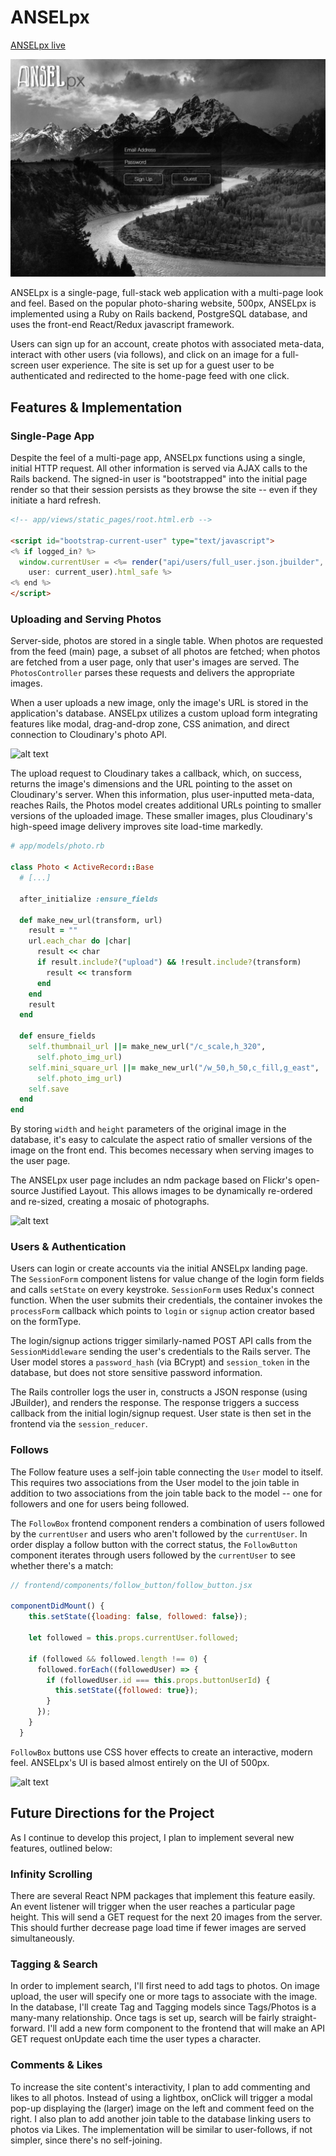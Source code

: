 # ANSELpx

[ANSELpx live][heroku]

[heroku]: http://www.anselpx.com.com

![alt text](https://github.com/rossmorey/ANSELpx/blob/master/docs/wireframes/Login%20Design.png "Login Page Mock-up")

ANSELpx is a single-page, full-stack web application with a multi-page look and feel.  Based on the popular photo-sharing website, 500px, ANSELpx is implemented using a Ruby on Rails backend, PostgreSQL database, and uses the front-end React/Redux javascript framework.

Users can sign up for an account, create photos with associated meta-data, interact with other users (via follows), and click on an image for a full-screen user experience.  The site is set up for a guest user to be authenticated and redirected to the home-page feed with one click.

## Features & Implementation

### Single-Page App

Despite the feel of a multi-page app, ANSELpx functions using a single, initial HTTP request.  All other information is served via AJAX calls to the Rails backend.  The signed-in user is "bootstrapped" into the initial page render so that their session persists as they browse the site -- even if they initiate a hard refresh.

```html
<!-- app/views/static_pages/root.html.erb -->

<script id="bootstrap-current-user" type="text/javascript">
<% if logged_in? %>
  window.currentUser = <%= render("api/users/full_user.json.jbuilder",
    user: current_user).html_safe %>
<% end %>
</script>
  ```

### Uploading and Serving Photos

Server-side, photos are stored in a single table.  When photos are requested from the feed (main) page, a subset of all photos are fetched; when photos are fetched from a user page, only that user's images are served.  The `PhotosController` parses these requests and delivers the appropriate images.

When a user uploads a new image, only the image's URL is stored in the application's database.  ANSELpx utilizes a custom upload form integrating features like modal, drag-and-drop zone, CSS animation, and direct connection to Cloudinary's photo API.

![alt text](http://res.cloudinary.com/dhorsi7vf/image/upload/v1473444578/upload_form_tpglcs.png "Upload Form")

The upload request to Cloudinary takes a callback, which, on success, returns the image's dimensions and the URL pointing to the asset on Cloudinary's server.  When this information, plus user-inputted meta-data, reaches Rails, the Photos model creates additional URLs pointing to smaller versions of the uploaded image.  These smaller images, plus Cloudinary's high-speed image delivery improves site load-time markedly.

```ruby
# app/models/photo.rb

class Photo < ActiveRecord::Base
  # [...]

  after_initialize :ensure_fields

  def make_new_url(transform, url)
    result = ""
    url.each_char do |char|
      result << char
      if result.include?("upload") && !result.include?(transform)
        result << transform
      end
    end
    result
  end

  def ensure_fields
    self.thumbnail_url ||= make_new_url("/c_scale,h_320",
      self.photo_img_url)
    self.mini_square_url ||= make_new_url("/w_50,h_50,c_fill,g_east",
      self.photo_img_url)
    self.save
  end
end
```

By storing `width` and `height` parameters of the original image in the database, it's easy to calculate the aspect ratio of smaller versions of the image on the front end.  This becomes necessary when serving images to the user page.  

The ANSELpx user page includes an ndm package based on Flickr's open-source Justified Layout.  This allows images to be dynamically re-ordered and re-sized, creating a mosaic of photographs.

![alt text](http://res.cloudinary.com/dhorsi7vf/image/upload/v1473444579/justified_gallery_wrcstt.png "Justified Layout")

### Users & Authentication

Users can login or create accounts via the initial ANSELpx landing page.  The `SessionForm` component listens for value change of the login form fields and calls `setState` on every keystroke.  `SessionForm` uses Redux's connect function.  When the user submits their credentials, the container invokes the `processForm` callback which points to `login` or `signup` action creator based on the formType.

The login/signup actions trigger similarly-named POST API calls from the `SessionMiddleware` sending the user's credentials to the Rails server.  The User model stores a `password_hash` (via BCrypt) and `session_token` in the database, but does not store sensitive password information.  

The Rails controller logs the user in, constructs a JSON response (using JBuilder), and renders the response. The response triggers a success callback from the initial login/signup request.  User state is then set in the frontend via the `session_reducer`.

### Follows

The Follow feature uses a self-join table connecting the `User` model to itself.  This requires two associations from the User model to the join table in addition to two associations from the join table back to the model -- one for followers and one for users being followed.

The `FollowBox` frontend component renders a combination of users followed by the `currentUser` and users who aren't followed by the `currentUser`.  In order display a follow button with the correct status, the `FollowButton` component iterates through users followed by the `currentUser` to see whether there's a match:

```javascript
// frontend/components/follow_button/follow_button.jsx

componentDidMount() {
    this.setState({loading: false, followed: false});

    let followed = this.props.currentUser.followed;

    if (followed && followed.length !== 0) {
      followed.forEach((followedUser) => {
        if (followedUser.id === this.props.buttonUserId) {
          this.setState({followed: true});
        }
      });
    }
  }
```

`FollowBox` buttons use CSS hover effects to create an interactive, modern feel.  ANSELpx's UI is based almost entirely on the UI of 500px.

![alt text](http://res.cloudinary.com/dhorsi7vf/image/upload/v1473444773/user_buttons_w88kte.png "Follow Buttons")


## Future Directions for the Project

As I continue to develop this project, I plan to implement several new features, outlined below:

### Infinity Scrolling
There are several React NPM packages that implement this feature easily.  An event listener will trigger when the user reaches a particular page height.  This will send a GET request for the next 20 images from the server.  This should further decrease page load time if fewer images are served simultaneously.

### Tagging & Search
In order to implement search, I'll first need to add tags to photos.  On image upload, the user will specify one or more tags to associate with the image.  In the database, I'll create Tag and Tagging models since Tags/Photos is a many-many relationship.  Once tags is set up, search will be fairly straight-forward.  I'll add a new form component to the frontend that will make an API GET request onUpdate each time the user types a character.

### Comments & Likes
To increase the site content's interactivity, I plan to add commenting and likes to all photos.  Instead of using a lightbox, onClick will trigger a modal pop-up displaying the (larger) image on the left and comment feed on the right.  I also plan to add another join table to the database linking users to photos via Likes.  The implementation will be similar to user-follows, if not simpler, since there's no self-joining.
